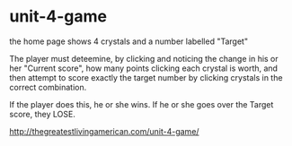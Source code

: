 # unit-4-game

the home page shows 4 crystals and a number labelled "Target"

The player must deteemine, by clicking and noticing the change in his or her "Current score", how many points clicking each crystal is worth, and then attempt to score exactly the target number by clicking crystals in the correct combination.

If the player does this, he or she wins. If he or she goes over the Target score, they LOSE.

http://thegreatestlivingamerican.com/unit-4-game/
